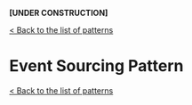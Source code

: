 **[UNDER CONSTRUCTION]**

[< Back to the list of patterns](patterns_list.md)

# Event Sourcing Pattern

[< Back to the list of patterns](patterns_list.md)

